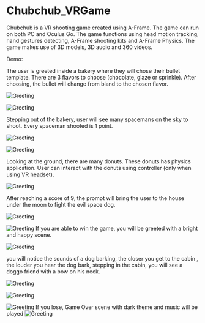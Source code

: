 # Chubchub_VRGame
Chubchub is a VR shooting game created using A-Frame. The game can run on both PC and Oculus Go.  The game functions using head motion tracking, hand gestures detecting, A-Frame shooting kits and A-Frame Physics. The game makes use of 3D models, 3D audio and 360 videos.

Demo:

The user is greeted inside a bakery where they will chose their bullet template. There are 3 flavors to choose (chocolate, glaze or sprinkle). After choosing, the bullet will change from bland to the chosen flavor.

![Greeting](https://github.com/HaiTrieuNg/Chubchub_VRGame/blob/master/RM_Images/Screenshot%20(876).png)

![Greeting](https://github.com/HaiTrieuNg/Chubchub_VRGame/blob/master/RM_Images/Screenshot%20(877).png)



Stepping out of the bakery, user will see many spacemans on the sky to shoot. Every spaceman shooted is 1 point.

![Greeting](https://github.com/HaiTrieuNg/Chubchub_VRGame/blob/master/RM_Images/Screenshot%20(878).png)

![Greeting](https://github.com/HaiTrieuNg/Chubchub_VRGame/blob/master/RM_Images/Screenshot%20(889).png)


Looking at the ground, there are many donuts. These donuts has physics application. User can interact with the donuts using controller (only when using VR headset). 

![Greeting](https://github.com/HaiTrieuNg/Chubchub_VRGame/blob/master/RM_Images/Screenshot%20(879).png)

After reaching a score of 9, the prompt will bring the user to the house under the moon to fight the evil space dog. 

![Greeting](https://github.com/HaiTrieuNg/Chubchub_VRGame/blob/master/RM_Images/Screenshot%20(882).png)

![Greeting](https://github.com/HaiTrieuNg/Chubchub_VRGame/blob/master/RM_Images/Screenshot%20(883).png)
If you are able to win the game, you will be greeted with a bright and happy scene. 




![Greeting](https://github.com/HaiTrieuNg/Chubchub_VRGame/blob/master/RM_Images/Screenshot%20(884).png)

you will notice the sounds of a dog barking, the closer you get to the cabin , the louder you hear the dog bark, stepping in the cabin, you will see a doggo friend with a bow on his neck.



![Greeting](https://github.com/HaiTrieuNg/Chubchub_VRGame/blob/master/RM_Images/Screenshot%20(887).png)

![Greeting](https://github.com/HaiTrieuNg/Chubchub_VRGame/blob/master/RM_Images/Screenshot%20(888).png)

![Greeting](https://github.com/HaiTrieuNg/Chubchub_VRGame/blob/master/RM_Images/Screenshot%20(886).png)
If you lose, Game Over scene with dark theme and music will be played
![Greeting](https://github.com/HaiTrieuNg/Chubchub_VRGame/blob/master/RM_Images/Screenshot%20(881).png)
